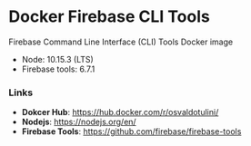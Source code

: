 # Docker Firebase CLI Tools

Firebase Command Line Interface (CLI) Tools Docker image

- Node: 10.15.3 (LTS)
- Firebase tools: 6.7.1


### Links

- **Dokcer Hub**: https://hub.docker.com/r/osvaldotulini/
- **Nodejs**: https://nodejs.org/en/
- **Firebase Tools**: https://github.com/firebase/firebase-tools	
 
